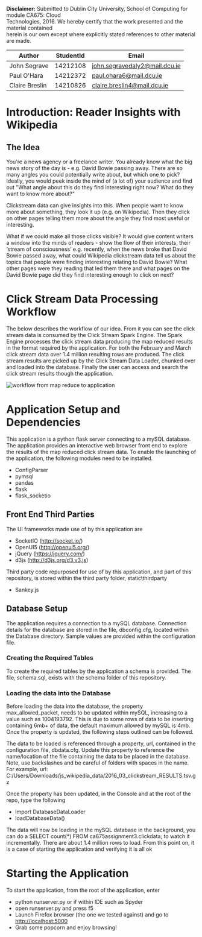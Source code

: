 
**Disclaimer:** Submitted to Dublin City University, School of Computing for module CA675: Cloud      
   Technologies, 2016. We hereby certify that the work presented and the material contained          
   herein is our own except where explicitly stated references to other material are made.           

   Author | StudentId | Email
   ---|---|---
   John Segrave | 14212108 | john.segravedaly2@mail.dcu.ie 
   Paul O'Hara | 14212372 | paul.ohara6@mail.dcu.ie 
   Claire Breslin | 14210826 | claire.breslin4@mail.dcu.ie

# Introduction: Reader Insights with Wikipedia
## The Idea
You're a news agency or a freelance writer. You already know what the big news story of the day is - e.g. David Bowie passing away. There are so many angles you could potentially write about, but which one to pick? Ideally, you would peek inside the mind of (a lot of) your audience and find out "What angle about this do they find interesting right now? What do they want to know more about?"

Clickstream data can give insights into this. When people want to know more about something, they look it up (e.g. on Wikipedia). Then they click on other pages telling them more about the angle they find most useful or interesting.

What if we could make all those clicks visible? It would give content writers a window into the minds of readers - show the flow of their interests, their ‘stream of consciousness’ e.g. recently, when the news broke that David Bowie passed away, what could Wikipedia clickstream data tell us about the topics that people were finding interesting relating to David Bowie? What other pages were they reading that led them there and what pages on the David Bowie page did they find interesting enough to click on next?

# Click Stream Data Processing Workflow
The below describes the workflow of our idea.  From it you can see the click stream data is consumed by the Click Stream Spark Engine.  The Spark Engine processes the click stream data producing the map reduced results in the format required by the application.  For both the February and March click stream data over 1.4 million resulting rows are produced.  The click stream results are picked up by the Click Stream Data Loader, chunked over and loaded into the database.  Finally the user can access and search the click stream results though the application.

![workflow from map reduce to application](https://cloud.githubusercontent.com/assets/6463140/14412634/aeecb910-ff5e-11e5-881a-1d52e8af3122.png)

# Application Setup and Dependencies
This application is a python flask server connecting to a mySQL database.  The application provides an interactive web browser front end to explore the results of the map reduced click stream data.  To enable the launching of the application, the following modules need to be installed.
- ConfigParser
- pymsql
- pandas
- flask
- flask_socketio

## Front End Third Parties
The UI frameworks made use of by this application are
- SocketIO (http://socket.io/)
- OpenUI5 (http://openui5.org/)
- jQuery (https://jquery.com/)
- d3js (http://d3js.org/d3.v3.js)

Third party code repurposed for use of by this application, and part of this repository, is stored within the third party folder,
static\thirdparty
- Sankey.js

## Database Setup
The application requires a connection to a mySQL database.  Connection details for the database are stored in the file, dbconfig.cfg, located within the Database directory.  Sample values are provided within the configuration file.   
### Creating the Required Tables
To create the required tables by the application a schema is provided. The file, schema.sql, exists with the schema folder of this repository.
### Loading the data into the Database 
Before loading the data into the database,  the property max_allowed_packet, needs to be updated within mySQL, increasing to a value such as 1004193792.  This is due to some rows of data to be inserting containing 6mb+ of data, the default maximum allowed by mySQL is 4mb.  Once the property is updated, the following steps outlined can be followed.

The data to be loaded is referenced through a property, url, contained in the configuration file, dbdata.cfg. Update this property to reference the name/location of the file containing the data to be placed in the database.  Note, use backslashes and be careful of folders with spaces in the name.  For example, url: C:/Users/Downloads/js_wikipedia_data/2016_03_clickstream_RESULTS.tsv.gz

Once the property has been updated, in the Console and at the root of the repo, type the following
- import DatabaseDataLoader
- loadDatabaseData()

The data will now be loading in the mySQL database in the background, you can do a SELECT count(*) FROM ca675assignment3.clickdata; to watch it incrementally. There are about 1.4 million rows to load.  From this point on, it is a case of starting the application and verifying it is all ok

# Starting the Application
To start the application, from the root of the application, enter 
- python runserver.py
or if within IDE such as Spyder
- open runserver.py and press f5
- Launch Firefox browser (the one we tested against) and go to [http://localhost:5000](http://localhost:5000)
- Grab some popcorn and enjoy browsing!
